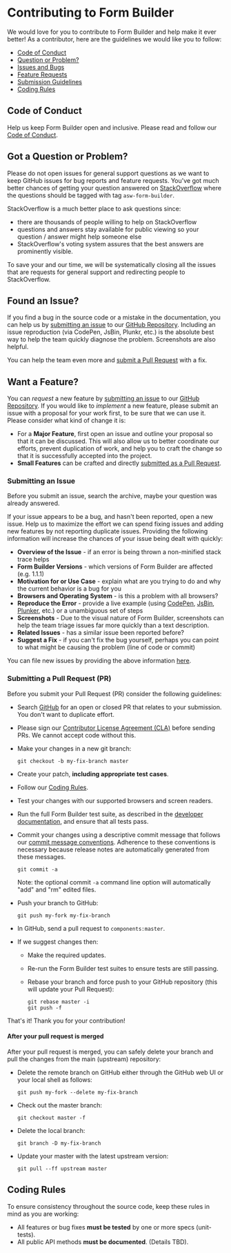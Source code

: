 # Contributing to Form Builder

We would love for you to contribute to Form Builder and help make it ever better!
As a contributor, here are the guidelines we would like you to follow:

 - [Code of Conduct](#coc)
 - [Question or Problem?](#question)
 - [Issues and Bugs](#issue)
 - [Feature Requests](#feature)
 - [Submission Guidelines](#submit-pr)
 - [Coding Rules](#rules)

## <a name="coc"></a> Code of Conduct
Help us keep Form Builder open and inclusive. Please read and follow our [Code of Conduct][coc].

## <a name="question"></a> Got a Question or Problem?

Please do not open issues for general support questions as we want to keep GitHub issues for bug reports and feature requests. You've got much better chances of getting your question answered on [StackOverflow](https://stackoverflow.com/questions/tagged/asw-form-builder) where the questions should be tagged with tag `asw-form-builder`.

StackOverflow is a much better place to ask questions since:

- there are thousands of people willing to help on StackOverflow
- questions and answers stay available for public viewing so your question / answer might help someone else
- StackOverflow's voting system assures that the best answers are prominently visible.

To save your and our time, we will be systematically closing all the issues that are requests for general support and redirecting people to StackOverflow.


## <a name="issue"></a> Found an Issue?
If you find a bug in the source code or a mistake in the documentation, you can help us by
[submitting an issue](#submit-issue) to our [GitHub Repository][github]. Including an issue 
reproduction (via CodePen, JsBin, Plunkr, etc.) is the absolute best way to help the team quickly
diagnose the problem. Screenshots are also helpful.

You can help the team even more and [submit a Pull Request](#submit-pr) with a fix.

## <a name="feature"></a> Want a Feature?
You can *request* a new feature by [submitting an issue](#submit-issue) to our [GitHub 
Repository][github]. If you would like to *implement* a new feature, please submit an issue with
a proposal for your work first, to be sure that we can use it. 
Please consider what kind of change it is:

* For a **Major Feature**, first open an issue and outline your proposal so that it can be
discussed. This will also allow us to better coordinate our efforts, prevent duplication of work,
and help you to craft the change so that it is successfully accepted into the project.
* **Small Features** can be crafted and directly [submitted as a Pull Request](#submit-pr).

### <a name="submit-issue"></a> Submitting an Issue
Before you submit an issue, search the archive, maybe your question was already answered.

If your issue appears to be a bug, and hasn't been reported, open a new issue.
Help us to maximize the effort we can spend fixing issues and adding new
features by not reporting duplicate issues.  Providing the following information will increase the
chances of your issue being dealt with quickly:

* **Overview of the Issue** - if an error is being thrown a non-minified stack trace helps
* **Form Builder Versions** - which versions of Form Builder are affected
    (e.g. 1.1.1)
* **Motivation for or Use Case** - explain what are you trying to do and why the current behavior
    is a bug for you
* **Browsers and Operating System** - is this a problem with all browsers?
* **Reproduce the Error** - provide a live example (using [CodePen][codepen], [JsBin][jsbin],
    [Plunker][plunker], etc.) or a unambiguous set of steps
* **Screenshots** - Due to the visual nature of Form Builder, screenshots can help the team
    triage issues far more quickly than a text description.
* **Related Issues** - has a similar issue been reported before?
* **Suggest a Fix** - if you can't fix the bug yourself, perhaps you can point to what might be
    causing the problem (line of code or commit)

You can file new issues by providing the above information [here](https://github.com/asoftwareworld/ASW-Form-Builder/issues/new).


### <a name="submit-pr"></a> Submitting a Pull Request (PR)
Before you submit your Pull Request (PR) consider the following guidelines:

* Search [GitHub](https://github.com/asoftwareworld/ASW-Form-Builder/pulls) for an open or closed PR
  that relates to your submission. You don't want to duplicate effort.
* Please sign our [Contributor License Agreement (CLA)](#cla) before sending PRs.
  We cannot accept code without this.
* Make your changes in a new git branch:

     ```shell
     git checkout -b my-fix-branch master
     ```

* Create your patch, **including appropriate test cases**.
* Follow our [Coding Rules](#rules).
* Test your changes with our supported browsers and screen readers.
* Run the full Form Builder test suite, as described in the [developer documentation][dev-doc],
  and ensure that all tests pass.
* Commit your changes using a descriptive commit message that follows our
  [commit message conventions](#commit). Adherence to these conventions
  is necessary because release notes are automatically generated from these messages.

     ```shell
     git commit -a
     ```
  Note: the optional commit `-a` command line option will automatically "add" and "rm" edited files.

* Push your branch to GitHub:

    ```shell
    git push my-fork my-fix-branch
    ```

* In GitHub, send a pull request to `components:master`.
* If we suggest changes then:
  * Make the required updates.
  * Re-run the Form Builder test suites to ensure tests are still passing.
  * Rebase your branch and force push to your GitHub repository (this will update your Pull
    Request):

    ```shell
    git rebase master -i
    git push -f
    ```

That's it! Thank you for your contribution!

#### After your pull request is merged

After your pull request is merged, you can safely delete your branch and pull the changes
from the main (upstream) repository:

* Delete the remote branch on GitHub either through the GitHub web UI or your local shell as
    follows:

    ```shell
    git push my-fork --delete my-fix-branch
    ```

* Check out the master branch:

    ```shell
    git checkout master -f
    ```

* Delete the local branch:

    ```shell
    git branch -D my-fix-branch
    ```

* Update your master with the latest upstream version:

    ```shell
    git pull --ff upstream master
    ```

## <a name="rules"></a> Coding Rules
To ensure consistency throughout the source code, keep these rules in mind as you are working:

* All features or bug fixes **must be tested** by one or more specs (unit-tests).
* All public API methods **must be documented**. (Details TBD).



[material-group]: https://groups.google.com/forum/#!forum/angular-material2
[coc]: https://github.com/asoftwareworld/ASW-Form-Builder/blob/master/CODE_OF_CONDUCT.md
[commit-message-format]: https://docs.google.com/document/d/1QrDFcIiPjSLDn3EL15IJygNPiHORgU1_OOAqWjiDU5Y/preview
[corporate-cla]: http://code.google.com/legal/corporate-cla-v1.0.html
[dev-doc]: https://github.com/angular/components/blob/master/DEV_ENVIRONMENT.md
[github]: https://github.com/asoftwareworld/ASW-Form-Builder
[gitter]: https://gitter.im/angular/components
[individual-cla]: http://code.google.com/legal/individual-cla-v1.0.html
[js-style-guide]: https://google.github.io/styleguide/jsguide.html
[codepen]: http://codepen.io/
[jsbin]: http://jsbin.com/
[jsfiddle]: http://jsfiddle.net/
[plunker]: http://plnkr.co/edit
[runnable]: http://runnable.com/
[stackoverflow]: http://stackoverflow.com/
